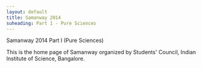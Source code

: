```yaml
---
layout: default
title: Samanway 2014
suheading: Part 1 - Pure Sciences
---
```

Samanway 2014
Part I (Pure Sciences)

  This is the home page of Samanway organized by Students' Council, Indian Institute of Science, Bangalore.
